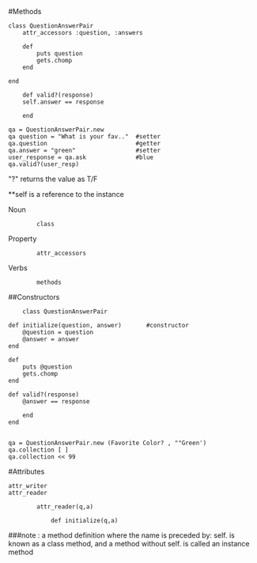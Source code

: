 #Methods 

    class QuestionAnswerPair
        attr_accessors :question, :answers
        
        def
            puts question 
            gets.chomp
        end
            
    end
        
        def valid?(response)
        self.answer == response
                
        end
            
    qa = QuestionAnswerPair.new
    qa question = "What is your fav.."  #setter
    qa.question                         #getter
    qa.answer = "green"                 #setter
    user_response = qa.ask              #blue
    qa.valid?(user_resp)




"?" returns the value as T/F

**self is a reference to the instance

Noun 
            
            class

Property

            attr_accessors

Verbs

            methods
            
            
##Constructors

        class QuestionAnswerPair
        
    def initialize(question, answer)       #constructor
        @question = question
        @answer = answer
    end
                
    def
        puts @question 
        gets.chomp
    end
                
    def valid?(response)
        @answer == response
                  
        end   
    end  
                
                
    qa = QuestionAnswerPair.new (Favorite Color? , ""Green')
    qa.collection [ ]
    qa.collection << 99 
    
#Attributes
        
    attr_writer
    attr_reader
                
            attr_reader(q,a)
                        
                def initialize(q,a)
                

###note : a method definition where the name is preceded by:
    self. is known as a class method,
and a method 
without self. is called an instance method

        
        
        